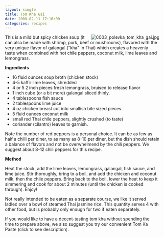 ```yaml
---
layout: single
title: Tom Kha Gai
date: 2008-02-11 17:16:00
categories: recipes
---
```

<a href="/public/uploads/2008/02/0003_polevka_tom_kha_gai.jpg" title="0003_polevka_tom_kha_gai.jpg"><img src="/public/uploads/2008/02/0003_polevka_tom_kha_gai.thumbnail.jpg" alt="0003_polevka_tom_kha_gai.jpg" align="right" /></a>This is a mild but spicy chicken soup (it can also be made with shrimp, pork, beef or mushrooms), flavored with the very unique flavor of galangal ("kha" in Thai) which creates a heavenly taste when combined with hot chile peppers, coconut milk, lime leaves and lemongrass.

<strong>Ingredients</strong>
<ul>
	<li>16 fluid ounces soup broth (chicken stock)</li>
	<li>4-5 kaffir lime leaves, shredded</li>
	<li>4 or 5 2 inch pieces fresh lemongrass, bruised to release flavor</li>
	<li>1 inch cube (or a bit more) galangal sliced thinly.</li>
	<li>4 tablespoons fish sauce</li>
	<li>2 tablespoons lime juice</li>
	<li>4 oz chicken breast cut into smallish bite sized pieces</li>
	<li>5 fluid ounces coconut milk</li>
	<li>small red Thai chile peppers, slightly crushed (to taste)</li>
	<li>coriander (cilantro) leaves to garnish.</li>
</ul>
Note the number of red peppers is a personal choice. It can be as few as half a chilli per diner, to as many as 8-10 per diner, but the dish should retain a balance of flavors and not be overwhelmend by the chili peppers. We suggest about 8-12 chili peppers for this recipe.

<strong>Method</strong>

Heat the stock, add the lime leaves, lemongrass, galangal, fish sauce, and lime juice. Stir thoroughly, bring to a boil, and add the chicken and coconut milk, then the chile peppers. Bring back to the boil, lower the heat to keep it simmering and cook for about 2 minutes (until the chicken is cooked through). Enjoy!

Not really intended to be eaten as a separate course, we like it served ladled over a bowl of steamed Thai jasmine rice. This quantity serves 4 with other food, but is probably only enough for two if eaten separately.

If you would like to have a decent-tasting tom kha without spending the time to prepare above, we also suggest you try our convenient Tom Ka Paste (click to see description).
